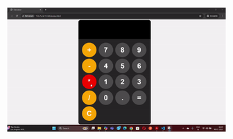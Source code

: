 ![image -alt](https://github.com/nilajcoder/JavaScript-Notes-Programs/blob/main/Calculator/Calculator-ezgif.com-video-to-gif-converter.gif?raw=true)
